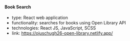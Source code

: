 #### Book Search

-   type: React web application
-   functionality: searches for books using Open Library API
-   technologies: React JS, JavaScript, SCSS
-   link: https://ojuschugh26-open-library.netlify.app/
